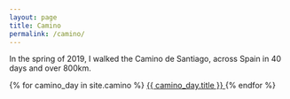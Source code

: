 ```yaml
---
layout: page
title: Camino
permalink: /camino/
---
```


In the spring of 2019, I walked the Camino de Santiago, across Spain in 40 days and over 800km. 

{% for camino_day in site.camino %}
  <a href="{{ camino_day.url }}">
    {{ camino_day.title }}
  </a>
{% endfor %}